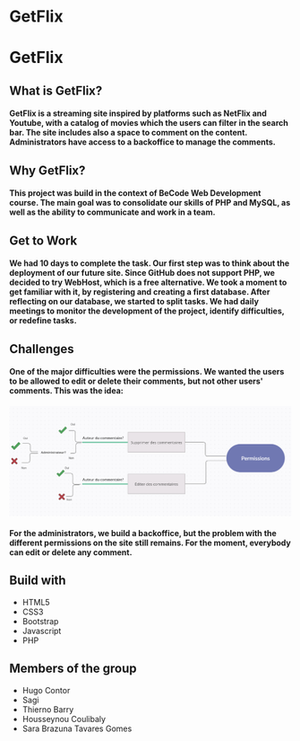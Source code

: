# GetFlix

# GetFlix
## What is GetFlix?
#### GetFlix is a streaming site inspired by platforms such as NetFlix and Youtube, with a catalog of movies which the users can filter in the search bar. The site includes also a space to comment on the content. Administrators have access to a backoffice to manage the comments.
 
## Why GetFlix?
#### This project was build in the context of BeCode Web Development course. The main goal was to consolidate our skills of PHP and MySQL, as well as the ability to communicate and work in a team. 

## Get to Work 
#### We had 10 days to complete the task. Our first step was to think about the deployment of our future site. Since GitHub does not support PHP, we decided to try WebHost, which is a free alternative. We took a moment to get familiar with it, by registering and creating a first database. After reflecting on our database, we started to split tasks. We had daily meetings to monitor the development of the project, identify difficulties, or redefine tasks.

## Challenges
#### One of the major difficulties were the permissions. We wanted the users to be allowed to edit or delete their comments, but not other users' comments. This was the idea:

![Comments and Permissions](schemeComment.png)

#### For the administrators, we build a backoffice, but the problem with the different permissions on the site still remains. For the moment, everybody can edit or delete any comment.  

## Build with
 * HTML5
 * CSS3
 * Bootstrap
 * Javascript
 * PHP

## Members of the group
* Hugo Contor
* Sagi
* Thierno Barry
* Housseynou Coulibaly
* Sara Brazuna Tavares Gomes

